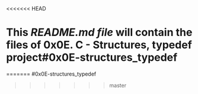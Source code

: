 <<<<<<< HEAD
# This _README.md file_ will contain the files of __0x0E. C - Structures, typedef project__#0x0E-structures_typedef
=======
#0x0E-structures_typedef
>>>>>>> master
